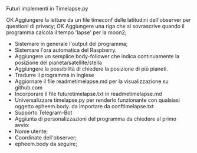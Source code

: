 Futuri implementi in Timelapse.py

OK Aggiungere la letture da un file timeconf delle latitudini dell'observer
	per questioni di privacy;
OK Aggiungere una riga che si sovrascrive quando il programma calcola il 
	tempo 'lapse' per la moon2;
-  Sistemare in generale l'output del programma;
-  Sistemare l'ora automatica del Raspberry.
-  Aggiungere un semplice body-follower che indica continuamente la posizione
	del pianeta/satellite/stella
-  Aggiungere la possibilità di chiedere la posizione di più pianeti.
-  Tradurre il programma in inglese
-  Aggiornare il file readmetimelapse.md per la visualizzazione su github.com 
-  Incorporare il file futuretimelapse.txt in readmetimelapse.md
-  Universalizzare timelapse.py per renderlo funzionante con qualsiasi oggetto
	epheem.body. da importare da conftimelapse.txt
-  Supporto Telegram-Bot
-  Aggiunta di personalizzazioni del programma da chiedere al primo avvio:
 -  Nome utente;
 -  Coordinate dell'observer;
 -  epheem.body da seguire;


